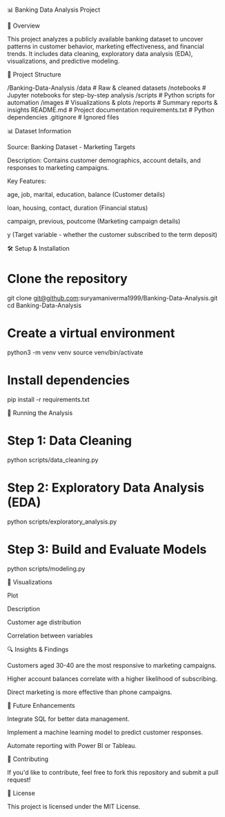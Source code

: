 📊 Banking Data Analysis Project

📝 Overview

This project analyzes a publicly available banking dataset to uncover patterns in customer behavior, marketing effectiveness, and financial trends. It includes data cleaning, exploratory data analysis (EDA), visualizations, and predictive modeling.

📂 Project Structure

/Banking-Data-Analysis
  /data              # Raw & cleaned datasets
  /notebooks        # Jupyter notebooks for step-by-step analysis
  /scripts          # Python scripts for automation
  /images          # Visualizations & plots
  /reports         # Summary reports & insights
  README.md        # Project documentation
  requirements.txt # Python dependencies
  .gitignore       # Ignored files

📊 Dataset Information

Source: Banking Dataset - Marketing Targets

Description: Contains customer demographics, account details, and responses to marketing campaigns.

Key Features:

age, job, marital, education, balance (Customer details)

loan, housing, contact, duration (Financial status)

campaign, previous, poutcome (Marketing campaign details)

y (Target variable - whether the customer subscribed to the term deposit)

🛠 Setup & Installation

# Clone the repository
git clone git@github.com:suryamaniverma1999/Banking-Data-Analysis.git
cd Banking-Data-Analysis

# Create a virtual environment
python3 -m venv venv
source venv/bin/activate

# Install dependencies
pip install -r requirements.txt

🚀 Running the Analysis

# Step 1: Data Cleaning
python scripts/data_cleaning.py

# Step 2: Exploratory Data Analysis (EDA)
python scripts/exploratory_analysis.py

# Step 3: Build and Evaluate Models
python scripts/modeling.py

📸 Visualizations

Plot

Description



Customer age distribution



Correlation between variables

🔍 Insights & Findings

Customers aged 30-40 are the most responsive to marketing campaigns.

Higher account balances correlate with a higher likelihood of subscribing.

Direct marketing is more effective than phone campaigns.

📌 Future Enhancements

Integrate SQL for better data management.

Implement a machine learning model to predict customer responses.

Automate reporting with Power BI or Tableau.

🤝 Contributing

If you'd like to contribute, feel free to fork this repository and submit a pull request!

📜 License

This project is licensed under the MIT License.
